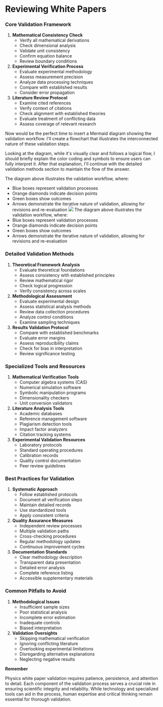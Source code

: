 # Reviewing White Papers
### Core Validation Framework

1. **Mathematical Consistency Check**
    - Verify all mathematical derivations
    - Check dimensional analysis
    - Validate unit consistency
    - Confirm equation balance
    - Review boundary conditions
2. **Experimental Verification Process**
    - Evaluate experimental methodology
    - Assess measurement precision
    - Analyze data processing techniques
    - Compare with established results
    - Consider error propagation
3. **Literature Review Protocol**
    - Examine cited references
    - Verify context of citations
    - Check alignment with established theories
    - Evaluate treatment of conflicting data
    - Assess coverage of relevant research

Now would be the perfect time to insert a Mermaid diagram showing the validation workflow. I'll create a flowchart that illustrates the interconnected nature of these validation steps.

Looking at the diagram, while it's visually clear and follows a logical flow, I should briefly explain the color coding and symbols to ensure users can fully interpret it. After that explanation, I'll continue with the detailed validation methods section to maintain the flow of the answer.

The diagram above illustrates the validation workflow, where:

- Blue boxes represent validation processes
- Orange diamonds indicate decision points
- Green boxes show outcomes
- Arrows demonstrate the iterative nature of validation, allowing for revisions and re-evaluation
![](Pre-1-7-2025-Operations/Operation-KarlachBackShadowheartTrack/Inner-Neutron/physics-white-paper-review.png)
The diagram above illustrates the validation workflow, where:
- Blue boxes represent validation processes
- Orange diamonds indicate decision points
- Green boxes show outcomes
- Arrows demonstrate the iterative nature of validation, allowing for revisions and re-evaluation
### Detailed Validation Methods

1. **Theoretical Framework Analysis**
    - Evaluate theoretical foundations
    - Assess consistency with established principles
    - Review mathematical rigor
    - Check logical progression
    - Verify consistency across scales
2. **Methodological Assessment**
    - Evaluate experimental design
    - Assess statistical analysis methods
    - Review data collection procedures
    - Analyze control conditions
    - Examine sampling techniques
3. **Results Validation Protocol**
    - Compare with established benchmarks
    - Evaluate error margins
    - Assess reproducibility claims
    - Check for bias in interpretation
    - Review significance testing

### Specialized Tools and Resources

1. **Mathematical Verification Tools**
    - Computer algebra systems (CAS)
    - Numerical simulation software
    - Symbolic manipulation programs
    - Dimensionality checkers
    - Unit conversion validators
2. **Literature Analysis Tools**
    - Academic databases
    - Reference management software
    - Plagiarism detection tools
    - Impact factor analyzers
    - Citation tracking systems
3. **Experimental Validation Resources**
    - Laboratory protocols
    - Standard operating procedures
    - Calibration records
    - Quality control documentation
    - Peer review guidelines

### Best Practices for Validation

1. **Systematic Approach**
    - Follow established protocols
    - Document all verification steps
    - Maintain detailed records
    - Use standardized tools
    - Apply consistent criteria
2. **Quality Assurance Measures**
    - Independent review processes
    - Multiple validation paths
    - Cross-checking procedures
    - Regular methodology updates
    - Continuous improvement cycles
3. **Documentation Standards**
    - Clear methodology description
    - Transparent data presentation
    - Detailed error analysis
    - Complete reference listing
    - Accessible supplementary materials

### Common Pitfalls to Avoid

1. **Methodological Issues**
    - Insufficient sample sizes
    - Poor statistical analysis
    - Incomplete error estimation
    - Inadequate controls
    - Biased interpretation
2. **Validation Oversights**
    - Skipping mathematical verification
    - Ignoring conflicting literature
    - Overlooking experimental limitations
    - Disregarding alternative explanations
    - Neglecting negative results

**Remember**

Physics white paper validation requires patience, persistence, and attention to detail. Each component of the validation process serves a crucial role in ensuring scientific integrity and reliability. While technology and specialized tools can aid in the process, human expertise and critical thinking remain essential for thorough validation.